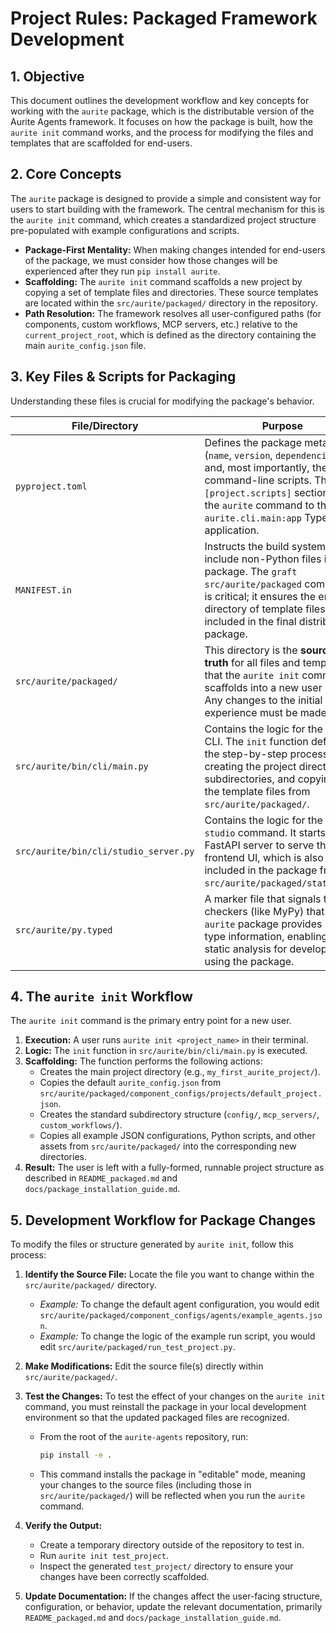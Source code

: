 # Project Rules: Packaged Framework Development

## 1. Objective

This document outlines the development workflow and key concepts for working with the `aurite` package, which is the distributable version of the Aurite Agents framework. It focuses on how the package is built, how the `aurite init` command works, and the process for modifying the files and templates that are scaffolded for end-users.

## 2. Core Concepts

The `aurite` package is designed to provide a simple and consistent way for users to start building with the framework. The central mechanism for this is the `aurite init` command, which creates a standardized project structure pre-populated with example configurations and scripts.

-   **Package-First Mentality:** When making changes intended for end-users of the package, we must consider how those changes will be experienced after they run `pip install aurite`.
-   **Scaffolding:** The `aurite init` command scaffolds a new project by copying a set of template files and directories. These source templates are located within the `src/aurite/packaged/` directory in the repository.
-   **Path Resolution:** The framework resolves all user-configured paths (for components, custom workflows, MCP servers, etc.) relative to the `current_project_root`, which is defined as the directory containing the main `aurite_config.json` file.

## 3. Key Files & Scripts for Packaging

Understanding these files is crucial for modifying the package's behavior.

| File/Directory                      | Purpose                                                                                                                                                                                                                         |
| ----------------------------------- | ------------------------------------------------------------------------------------------------------------------------------------------------------------------------------------------------------------------------------- |
| `pyproject.toml`                    | Defines the package metadata (`name`, `version`, `dependencies`) and, most importantly, the command-line scripts. The `[project.scripts]` section maps the `aurite` command to the `aurite.cli.main:app` Typer application.        |
| `MANIFEST.in`                       | Instructs the build system to include non-Python files in the package. The `graft src/aurite/packaged` command is critical; it ensures the entire directory of template files is included in the final distributable package. |
| `src/aurite/packaged/`              | This directory is the **source of truth** for all files and templates that the `aurite init` command scaffolds into a new user project. Any changes to the initial user experience must be made here.                           |
| `src/aurite/bin/cli/main.py`        | Contains the logic for the `aurite` CLI. The `init` function defines the step-by-step process of creating the project directory, subdirectories, and copying all the template files from `src/aurite/packaged/`.                 |
| `src/aurite/bin/cli/studio_server.py` | Contains the logic for the `aurite studio` command. It starts a FastAPI server to serve the static frontend UI, which is also included in the package from `src/aurite/packaged/static_ui/`.                                     |
| `src/aurite/py.typed`               | A marker file that signals to type checkers (like MyPy) that the `aurite` package provides inline type information, enabling better static analysis for developers using the package.                                            |

## 4. The `aurite init` Workflow

The `aurite init` command is the primary entry point for a new user.

1.  **Execution:** A user runs `aurite init <project_name>` in their terminal.
2.  **Logic:** The `init` function in `src/aurite/bin/cli/main.py` is executed.
3.  **Scaffolding:** The function performs the following actions:
    *   Creates the main project directory (e.g., `my_first_aurite_project/`).
    *   Copies the default `aurite_config.json` from `src/aurite/packaged/component_configs/projects/default_project.json`.
    *   Creates the standard subdirectory structure (`config/`, `mcp_servers/`, `custom_workflows/`).
    *   Copies all example JSON configurations, Python scripts, and other assets from `src/aurite/packaged/` into the corresponding new directories.
4.  **Result:** The user is left with a fully-formed, runnable project structure as described in `README_packaged.md` and `docs/package_installation_guide.md`.

## 5. Development Workflow for Package Changes

To modify the files or structure generated by `aurite init`, follow this process:

1.  **Identify the Source File:** Locate the file you want to change within the `src/aurite/packaged/` directory.
    *   *Example:* To change the default agent configuration, you would edit `src/aurite/packaged/component_configs/agents/example_agents.json`.
    *   *Example:* To change the logic of the example run script, you would edit `src/aurite/packaged/run_test_project.py`.

2.  **Make Modifications:** Edit the source file(s) directly within `src/aurite/packaged/`.

3.  **Test the Changes:** To test the effect of your changes on the `aurite init` command, you must reinstall the package in your local development environment so that the updated packaged files are recognized.
    *   From the root of the `aurite-agents` repository, run:
        ```bash
        pip install -e .
        ```
    *   This command installs the package in "editable" mode, meaning your changes to the source files (including those in `src/aurite/packaged/`) will be reflected when you run the `aurite` command.

4.  **Verify the Output:**
    *   Create a temporary directory outside of the repository to test in.
    *   Run `aurite init test_project`.
    *   Inspect the generated `test_project/` directory to ensure your changes have been correctly scaffolded.

5.  **Update Documentation:** If the changes affect the user-facing structure, configuration, or behavior, update the relevant documentation, primarily `README_packaged.md` and `docs/package_installation_guide.md`.
